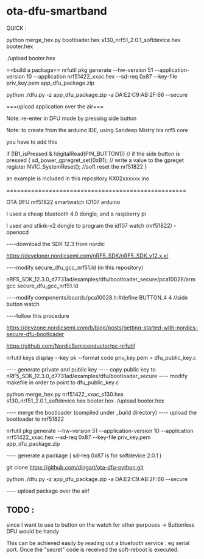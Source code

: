 # ota-dfu-smartband
QUICK :

python merge_hex.py bootloader.hex s130_nrf51_2.0.1_softdevice.hex  booter.hex

./upload booter.hex


==build a package==
nrfutil pkg generate --hw-version 51 --application-version 10 --application nrf51422_xxac.hex --sd-req 0x87 --key-file priv_key.pem app_dfu_package.zip


python ./dfu.py -z app_dfu_package.zip -a DA:E2:C9:AB:2F:66 --secure

===upload application over the air===

Note: re-enter in DFU mode by pressing side button

Note: 
to create from the arduino IDE, using Sandeep Mistry his nrf5 core

you have to add this 

if (!B1_isPressed & !digitalRead(PIN_BUTTON1)) // if the side button is pressed 
  {
      sd_power_gpregret_set(0xB1); // write a value to the gpreget register 
      NVIC_SystemReset();  //soft reset the nrf51822
  }

an example is included in this repository KX02xxxxxx.ino

===================================================

OTA DFU nrf51822 smartwatch ID107 arduino


I used a cheap bluetooth 4.0 dongle, and a raspberry pi

I used and stlink-v2 dongle to program the id107 watch (nrf51822) - openocd 

----download the SDK 12.3 from nordic

https://developer.nordicsemi.com/nRF5_SDK/nRF5_SDK_v12.x.x/


----modify secure_dfu_gcc_nrf51.ld (in this repository)

nRF5_SDK_12.3.0_d7731ad/examples/dfu/bootloader_secure/pca10028/armgcc
secure_dfu_gcc_nrf51.ld

----modify components/boards/pca10028.h:#define BUTTON_4       4 //side button watch

----follow this procedure

https://devzone.nordicsemi.com/b/blog/posts/getting-started-with-nordics-secure-dfu-bootloader


https://github.com/NordicSemiconductor/pc-nrfutil

nrfutil keys display --key pk --format code priv_key.pem > dfu_public_key.c


---- generate private and public key
---- copy public key to nRF5_SDK_12.3.0_d7731ad/examples/dfu/bootloader_secure
---- modify makefile in order to point to dfu_public_key.c



python merge_hex.py nrf51422_xxac_s130.hex s130_nrf51_2.0.1_softdevice.hex  booter.hex
./upload booter.hex

---- merge the bootloader (compiled under _build directory) 
---- upload the bootloader to nrf51822



nrfutil pkg generate --hw-version 51 --application-version 10 --application nrf51422_xxac.hex --sd-req 0x87 --key-file priv_key.pem app_dfu_package.zip

---- generate a package ( sd-req 0x87 is for softdevice 2.0.1 )



git clone https://github.com/dingari/ota-dfu-python.git


python ./dfu.py -z app_dfu_package.zip -a DA:E2:C9:AB:2F:66 --secure

---- upload package over the air!

TODO :
------------------

since I want to use to button on the watch for other purposes 
-> Buttonless DFU would be handy

This can be achieved easily by reading out a bluetooth service : eg serial port.
Once the "secret" code is received the soft-reboot is executed.


